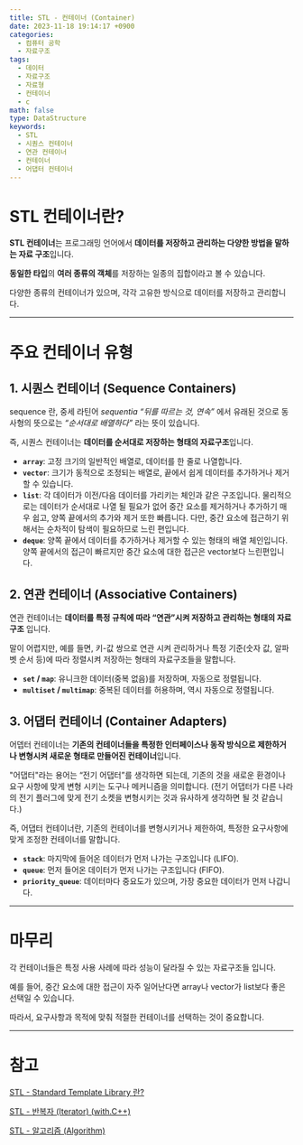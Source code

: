 ```yaml
---
title: STL - 컨테이너 (Container)
date: 2023-11-18 19:14:17 +0900
categories:
  - 컴퓨터 공학
  - 자료구조
tags:
  - 데이터
  - 자료구조
  - 자료형
  - 컨테이너
  - c
math: false
type: DataStructure
keywords:
  - STL
  - 시퀀스 컨테이너
  - 연관 컨테이너
  - 컨테이너
  - 어댑터 컨테이너
---
```


# STL 컨테이너란?

<span class="keyword">**STL 컨테이너**</span>는 프로그래밍 언어에서 **<span class="font_highlight">데이터를 저장하고 관리하는 다양한 방법</span>을 말하는 자료 구조**입니다.

**동일한 타입**의 **여러 종류의 객체**를 저장하는 일종의 집합이라고 볼 수 있습니다.

다양한 종류의 컨테이너가 있으며, 각각 고유한 방식으로 데이터를 저장하고 관리합니다.

---

# 주요 컨테이너 유형

## 1. 시퀀스 컨테이너 (Sequence Containers)

sequence 란, 중세 라틴어 <span class="serif">*sequentia “뒤를 따르는 것, 연속”*</span> 에서 유래된 것으로 동사형의 뜻으로는 <span class="serif">*“순서대로 배열하다”*</span> 라는 뜻이 있습니다.

즉, 시퀀스 컨테이너는 **데이터를 <span class="font_highlight">순서대로 저장</span>하는 형태의 자료구조**입니다.

- **`array`**: 고정 크기의 일반적인 배열로, 데이터를 한 줄로 나열합니다.
- **`vector`**: 크기가 동적으로 조정되는 배열로, 끝에서 쉽게 데이터를 추가하거나 제거할 수 있습니다.
- **`list`**: 각 데이터가 이전/다음 데이터를 가리키는 체인과 같은 구조입니다.
물리적으로는 데이터가 순서대로 나열 될 필요가 없어 중간 요소를 제거하거나 추가하기 매우 쉽고, 양쪽 끝에서의 추가와 제거 또한 빠릅니다.
다만, 중간 요소에 접근하기 위해서는 순차적이 탐색이 필요하므로 느린 편입니다.
- **`deque`**: 양쪽 끝에서 데이터를 추가하거나 제거할 수 있는 형태의 배열 체인입니다.
양쪽 끝에서의 접근이 빠르지만 중간 요소에 대한 접근은 vector보다 느린편입니다.

## 2. 연관 컨테이너 (Associative Containers)

연관 컨테이너는 **데이터를 <span class="font_highlight">특정 규칙에 따라 “연관”</span>시켜 저장하고 관리하는 형태의 자료구조** 입니다.

말이 어렵지만, 예를 들면, <span class="important">키-값</span> 쌍으로 연관 시켜 관리하거나 특정 기준(숫자 값, 알파벳 순서 등)에 따라 정렬시켜 저장하는 형태의 자료구조들을 말합니다.

- **`set` / `map`**: 유니크한 데이터(중복 없음)를 저장하며, 자동으로 정렬됩니다.
- **`multiset` / `multimap`**: 중복된 데이터를 허용하며, 역시 자동으로 정렬됩니다.

## 3. 어댑터 컨테이너 (Container Adapters)

어뎁터 컨테이너는 **<span class="font_highlight">기존의 컨테이너들을</span> 특정한 인터페이스나 동작 방식으로 <span class="font_highlight">제한하거나 변형</span>시켜 새로운 형태로 만들어진 컨테이너**입니다.

"어댑터"라는 용어는 “전기 어댑터”를 생각하면 되는데, 기존의 것을 새로운 환경이나 요구 사항에 맞게 변형 시키는 도구나 메커니즘을 의미합니다. (전기 어댑터가 다른 나라의 전기 플러그에 맞게 전기 소켓을 변형시키는 것과 유사하게 생각하면 될 것 같습니다.)

즉, 어댑터 컨테이너란, 기존의 컨테이너를 변형시키거나 제한하여, 특정한 요구사항에 맞게 조정한 컨테이너를 말합니다.

- **`stack`**: 마지막에 들어온 데이터가 먼저 나가는 구조입니다 (LIFO).
- **`queue`**: 먼저 들어온 데이터가 먼저 나가는 구조입니다 (FIFO).
- **`priority_queue`**: 데이터마다 중요도가 있으며, 가장 중요한 데이터가 먼저 나갑니다.

---

# 마무리

각 컨테이너들은 특정 사용 사례에 따라 성능이 달라질 수 있는 자료구조들 입니다.

예를 들어, 중간 요소에 대한 접근이 자주 일어난다면 array나 vector가 list보다 좋은 선택일 수 있습니다.

따라서, 요구사항과 목적에 맞춰 적절한 컨테이너를 선택하는 것이 중요합니다.


---

# 참고

[STL - Standard Template Library 란?](/posts/stl-standard-template-library-%EB%9E%80/)

[STL - 반복자 (Iterator) (with.C++)](/posts/stl-%EB%B0%98%EB%B3%B5%EC%9E%90-(iterator)-(with.c++)/)

[STL - 알고리즘 (Algorithm)](/posts/stl-%EC%95%8C%EA%B3%A0%EB%A6%AC%EC%A6%98-(algorithm)/)